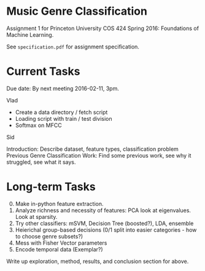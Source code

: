 # Music Genre Classification

Assignment 1 for Princeton University COS 424 Spring 2016: Foundations of Machine Learning.

See `specification.pdf` for assignment specification.

# Current Tasks

Due date: By next meeting 2016-02-11, 3pm.

Vlad

* Create a data directory / fetch script
* Loading script with train / test division
* Softmax on MFCC

Sid

Introduction: Describe dataset, feature types, classification problem
Previous Genre Classification Work: Find some previous work, see why it struggled, see what it says.

# Long-term Tasks

0. Make in-python feature extraction.
1. Analyze richness and necessity of features: PCA look at eigenvalues. Look at sparsity.
2. Try other classifiers: mSVM, Decision Tree (boosted?), LDA, ensemble
3. Heierichal group-based decisions (0/1 split into easier categories - how to choose genre subsets?)
4. Mess with Fisher Vector parameters
5. Encode temporal data (Exemplar?)

Write up exploration, method, results, and conclusion section for above.
